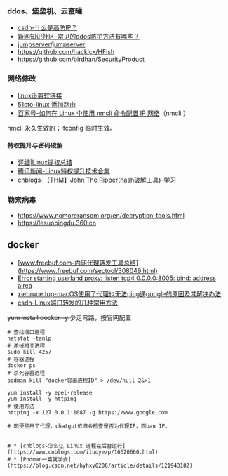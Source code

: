 ### ddos、堡垒机、云蜜罐

* [csdn-什么是高防IP？](https://blog.csdn.net/qq_44887910/article/details/128775342)
* [新网知识社区-常见的ddos防护方法有哪些？](https://blog.csdn.net/weixin_45761101/article/details/121940520)
* [jumpserver/jumpserver](https://github.com/jumpserver/jumpserver)
* https://github.com/hacklcx/HFish
* https://github.com/birdhan/SecurityProduct

### 网络修改

* [linux设置软链接](https://www.cnblogs.com/dengsheng/p/16313069.html)
* [51cto-linux 添加路由 ](https://blog.51cto.com/crazyming/568781)
* [百家号-如何在 Linux 中使用 nmcli 命令配置 IP 网络](https://baijiahao.baidu.com/s?id=1752077717322308869&wfr=spider&for=pc&searchword=Linux网络配置nmui)（nmcli ）

nmcli 永久生效的；ifconfig 临时生效。

#### 特权提升与密码破解

* [详细|Linux提权总结](https://blog.csdn.net/st3pby/article/details/127718846)
* [腾讯新闻-Linux特权提升技术合集](https://view.inews.qq.com/k/20211015A001PB00?web_channel=wap&openApp=false)
* [cnblogs-【THM】John The Ripper(hash破解工具)-学习](https://www.cnblogs.com/Hekeats-L/archive/2022/09/30/16745318.html)

### 勒索病毒

* https://www.nomoreransom.org/en/decryption-tools.html
* https://lesuobingdu.360.cn

## docker

* [www.freebuf.com-内网代理转发工具总结](https://www.freebuf.com/sectool/308049.html)
* [Error starting userland proxy: listen tcp4 0.0.0.0:8005: bind: address alrea](https://blog.csdn.net/qwq1518346864/article/details/117597351)
* [xiebruce.top-macOS使用了代理也无法ping通google的原因及其解决办法](https://www.xiebruce.top/1718.html)
* [csdn-Linux端口转发的几种常用方法](https://blog.csdn.net/u010680373/article/details/124779749)

<s>yum install docker -y </s> 少走弯路，按官网配置

```
# 查找端口进程
netstat -tanlp
# 杀掉相关进程
sudo kill 4257
# 容器进程
docker ps 
# 杀死容器进程
podman kill "docker容器进程ID" > /dev/null 2&>1

yum install -y epel-release
yum install -y httping
# 使用方法
httping -x 127.0.0.1:1087 -g https://www.google.com

# 即便使用了代理，chatgpt依旧会检查是否为代理IP，而ban IP。


# * [cnblogs-怎么让 Linux 进程在后台运行](https://www.cnblogs.com/iluoye/p/16620660.html)
# * [Podman一篇就学会](https://blog.csdn.net/hyhxy0206/article/details/121943182)
```
